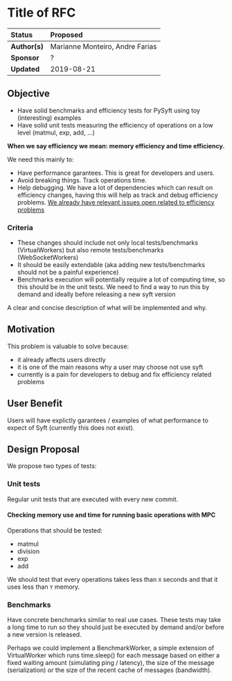 # Title of RFC

| Status        | Proposed                                             |
:-------------- |:---------------------------------------------------- |
| **Author(s)** | Marianne Monteiro, Andre Farias                      |
| **Sponsor**   | ?                                                    |
| **Updated**   | 2019-08-21                                           |

## Objective

- Have solid benchmarks and efficiency tests for PySyft using toy (interesting) examples
- Have solid unit tests measuring the efficiency of operations on a low level (matmul, exp, add, ...)

**When we say efficiency we mean: memory efficiency and time efficiency.**

We need this mainly to:
- Have performance garantees. This is great for developers and users.
- Avoid breaking things. Track operations time.
- Help debugging. We have a lot of dependencies which can result on efficiency changes, having this will
help as track and debug efficiency problems.
[We already have relevant issues open related to efficiency problems](https://github.com/OpenMined/PySyft/issues?q=is%3Aopen+is%3Aissue+label%3Aefficiency)

### Criteria

- These changes should include not only local tests/benchmarks (VirtualWorkers) but
also remote tests/benchmarks (WebSocketWorkers)
- It should be easily extendable (aka adding new tests/benchmarks should not be a painful experience)
- Benchmarks execution will potentially require a lot of computing time, so this should be in the unit tests.
We need to find a way to run this by demand and ideally before releasing a new syft version

A clear and concise description of what will be implemented and why.

## Motivation

This problem is valuable to solve because:
- it already affects users directly
- it is one of the main reasons why a user may choose not use syft
- currently is a pain for developers to debug and fix efficiency related problems

## User Benefit

Users will have explictly garantees / examples of what performance to expect of Syft (currently this does not exist).

## Design Proposal

We propose two types of tests:

### Unit tests

Regular unit tests that are executed with every new commit.

#### Checking memory use and time for running basic operations with MPC

Operations that should be tested:

  * matmul
  * division
  * exp
  * add

We should test that every operations takes less than `X` seconds and that it uses less than `Y` memory.

### Benchmarks

Have concrete benchmarks similar to real use cases. These tests may take a long time to run so they should just be executed
by demand and/or before a new version is released.

Perhaps we could implement a BenchmarkWorker, a simple extension of VirtualWorker which runs time.sleep() for each message based on either a fixed waiting amount (simulating ping / latency), the size of the message (serialization) or the size of the recent cache of messages (bandwidth).
